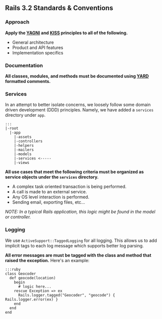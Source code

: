 ## Rails 3.2 Standards & Conventions

### Approach

**Apply the [YAGNI](http://en.wikipedia.org/wiki/You_ain't_gonna_need_it) and [KISS](http://en.wikipedia.org/wiki/KISS_principle) principles to all of the following.**

* General architecture
* Product and API features
* Implementation specifics

### Documentation

**All classes, modules, and methods must be documented using [YARD](http://yardoc.org/) formatted comments.**

### Services

In an attempt to better isolate concerns, we loosely follow some domain driven development (DDD) principles.
Namely, we have added a `services` directory under `app`.

    :::
    |-root
      |-app
        |-assets
        |-controllers
        |-helpers
        |-mailers
        |-models
        |-services <-----
        |-views

**All use cases that meet the following criteria must be organized as service objects under the `services` directory.**

* A complex task oriented transaction is being performed.
* A call is made to an external service.
* Any OS level interaction is performed.
* Sending email, exporting files, etc...

*NOTE: In a typical Rails application, this logic might be found in the model or controller.*

### Logging

We use `ActiveSupport::TaggedLogging` for all logging. This allows us to add implicit tags to each log message which supports better log parsing.

**All error messages are must be tagged with the class and method that raised the exception.** Here's an example:

    :::ruby
    class Geocoder
      def geocode(location)
        begin
          # logic here...
        rescue Exception => ex
          Rails.logger.tagged("Geocoder", "geocode") { Rails.logger.error(ex) }
        end
      end
    end
